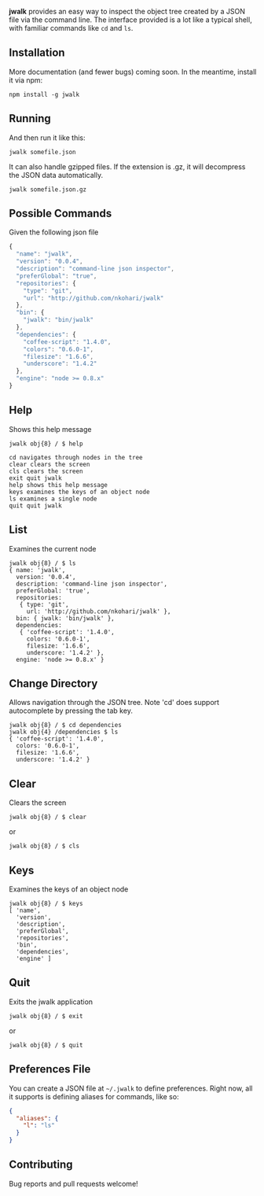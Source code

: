 **jwalk** provides an easy way to inspect the object tree created by a JSON file via the command line.
The interface provided is a lot like a typical shell, with familiar commands like `cd` and `ls`.

## Installation

More documentation (and fewer bugs) coming soon. In the meantime, install it via npm:

```
npm install -g jwalk
```

## Running
And then run it like this:

```
jwalk somefile.json
```

It can also handle gzipped files. If the extension is .gz, it will decompress the JSON data automatically.

```
jwalk somefile.json.gz
```

## Possible Commands

Given the following json file

````javascript
{
  "name": "jwalk",
  "version": "0.0.4",
  "description": "command-line json inspector",
  "preferGlobal": "true",
  "repositories": {
    "type": "git",
    "url": "http://github.com/nkohari/jwalk"
  },
  "bin": {
    "jwalk": "bin/jwalk"
  },
  "dependencies": {
    "coffee-script": "1.4.0",
    "colors": "0.6.0-1",
    "filesize": "1.6.6",
    "underscore": "1.4.2"
  },
  "engine": "node >= 0.8.x"
}
````

## Help

Shows this help message

```
jwalk obj{8} / $ help

cd navigates through nodes in the tree
clear clears the screen
cls clears the screen
exit quit jwalk
help shows this help message
keys examines the keys of an object node
ls examines a single node
quit quit jwalk
```

## List

Examines the current node

```
jwalk obj{8} / $ ls
{ name: 'jwalk',
  version: '0.0.4',
  description: 'command-line json inspector',
  preferGlobal: 'true',
  repositories: 
   { type: 'git',
     url: 'http://github.com/nkohari/jwalk' },
  bin: { jwalk: 'bin/jwalk' },
  dependencies: 
   { 'coffee-script': '1.4.0',
     colors: '0.6.0-1',
     filesize: '1.6.6',
     underscore: '1.4.2' },
  engine: 'node >= 0.8.x' }
```

## Change Directory

Allows navigation through the JSON tree. Note 'cd' does support autocomplete by pressing the tab key.

```
jwalk obj{8} / $ cd dependencies
jwalk obj{4} /dependencies $ ls
{ 'coffee-script': '1.4.0',
  colors: '0.6.0-1',
  filesize: '1.6.6',
  underscore: '1.4.2' }
```

## Clear

Clears the screen

```
jwalk obj{8} / $ clear
```
or

```
jwalk obj{8} / $ cls
```

## Keys

Examines the keys of an object node

```
jwalk obj{8} / $ keys
[ 'name',
  'version',
  'description',
  'preferGlobal',
  'repositories',
  'bin',
  'dependencies',
  'engine' ]
```

## Quit

Exits the jwalk application

```
jwalk obj{8} / $ exit
```
or

```
jwalk obj{8} / $ quit
```

## Preferences File

You can create a JSON file at `~/.jwalk` to define preferences. Right now, all it supports is defining aliases for commands, like so:

```json
{
  "aliases": {
    "l": "ls"
  }
}
```

## Contributing

Bug reports and pull requests welcome!
